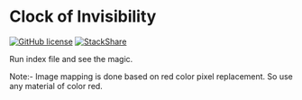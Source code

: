 # Clock of Invisibility

[![GitHub license](https://img.shields.io/github/license/nimjetushar/clock-of-invisibility.svg)](https://github.com/nimjetushar/clock-of-invisibility/blob/master/LICENSE)
[![StackShare](http://img.shields.io/badge/tech-stack-0690fa.svg?style=flat)](https://stackshare.io/nimjetushar/clock-of-invisibility)

Run index file and see the magic. 

Note:- Image mapping is done based on red color pixel replacement. So use any material of color red.
